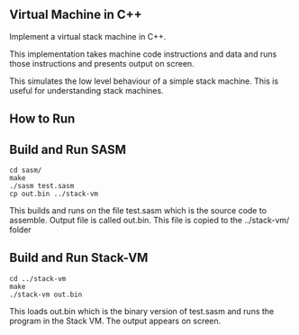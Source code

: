 Virtual Machine in C++
-------------

Implement a virtual stack machine in C++.

This implementation takes machine code instructions and data and runs those instructions and presents output on screen. 

This simulates the low level behaviour of a simple stack machine. This is useful for understanding stack machines. 

## How to Run

## Build and Run SASM

    cd sasm/
    make
    ./sasm test.sasm
    cp out.bin ../stack-vm

This builds and runs on the file test.sasm which is the source code to assemble. 
Output file is called out.bin. This file is copied to the ../stack-vm/ folder

## Build and Run Stack-VM

    cd ../stack-vm
    make
    ./stack-vm out.bin

This loads out.bin which is the binary version of test.sasm and runs the program in the Stack VM. The output appears on screen. 
